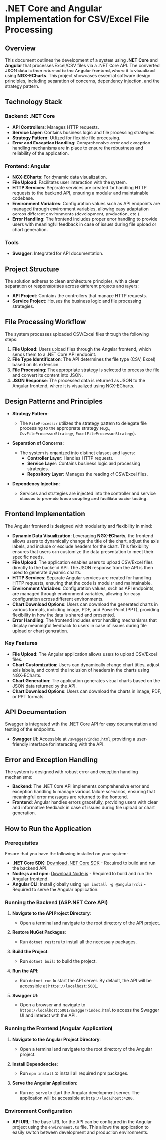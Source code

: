 
# .NET Core and Angular Implementation for CSV/Excel File Processing

## Overview

This document outlines the development of a system using **.NET Core** and **Angular** that processes Excel/CSV files via a .NET Core API. The converted JSON data is then returned to the Angular frontend, where it is visualized using **NGX-ECharts**. This project showcases essential software design principles, including separation of concerns, dependency injection, and the strategy pattern.

## Technology Stack

### Backend: .NET Core
- **API Controllers**: Manages HTTP requests.
- **Service Layer**: Contains business logic and file processing strategies.
- **Strategy Pattern**: Utilized for flexible file processing.
- **Error and Exception Handling**: Comprehensive error and exception handling mechanisms are in place to ensure the robustness and reliability of the application.

### Frontend: Angular
- **NGX-ECharts**: For dynamic data visualization.
- **File Upload**: Facilitates user interaction with the system.
- **HTTP Services**: Separate services are created for handling HTTP requests to the backend API, ensuring a modular and maintainable codebase.
- **Environment Variables**: Configuration values such as API endpoints are managed through environment variables, allowing easy adaptation across different environments (development, production, etc.).
- **Error Handling**: The frontend includes proper error handling to provide users with meaningful feedback in case of issues during file upload or chart generation.

### Tools
- **Swagger**: Integrated for API documentation.

## Project Structure

The solution adheres to clean architecture principles, with a clear separation of responsibilities across different projects and layers:

- **API Project**: Contains the controllers that manage HTTP requests.
- **Service Project**: Houses the business logic and file processing strategies.

## File Processing Workflow

The system processes uploaded CSV/Excel files through the following steps:

1. **File Upload**: Users upload files through the Angular frontend, which sends them to a .NET Core API endpoint.
2. **File Type Identification**: The API determines the file type (CSV, Excel) based on its extension.
3. **File Processing**: The appropriate strategy is selected to process the file and convert its content into JSON.
4. **JSON Response**: The processed data is returned as JSON to the Angular frontend, where it is visualized using NGX-ECharts.

## Design Patterns and Principles

- **Strategy Pattern**: 
  - The `FileProcessor` utilizes the strategy pattern to delegate file processing to the appropriate strategy (e.g., `CsvFileProcessorStrategy`, `ExcelFileProcessorStrategy`).

- **Separation of Concerns**: 
  - The system is organized into distinct classes and layers:
    - **Controller Layer**: Handles HTTP requests.
    - **Service Layer**: Contains business logic and processing strategies.
    - **Repository Layer**: Manages the reading of CSV/Excel files.

- **Dependency Injection**: 
  - Services and strategies are injected into the controller and service classes to promote loose coupling and facilitate easier testing.

## Frontend Implementation

The Angular frontend is designed with modularity and flexibility in mind:

- **Dynamic Data Visualization**: Leveraging **NGX-ECharts**, the frontend allows users to dynamically change the title of the chart, adjust the axis labels, and include or exclude headers for the chart. This flexibility ensures that users can customize the data presentation to meet their specific needs.
- **File Upload**: The application enables users to upload CSV/Excel files directly to the backend API. The JSON response from the API is then used to generate dynamic charts.
- **HTTP Services**: Separate Angular services are created for handling HTTP requests, ensuring that the code is modular and maintainable.
- **Environment Variables**: Configuration values, such as API endpoints, are managed through environment variables, allowing for easy configuration across different environments.
- **Chart Download Options**: Users can download the generated charts in various formats, including image, PDF, and PowerPoint (PPT), providing flexibility in how the data is shared and presented.
- **Error Handling**: The frontend includes error handling mechanisms that display meaningful feedback to users in case of issues during file upload or chart generation.

### Key Features
- **File Upload**: The Angular application allows users to upload CSV/Excel files.
- **Chart Customization**: Users can dynamically change chart titles, adjust axis labels, and control the inclusion of headers in the charts using NGX-ECharts.
- **Chart Generation**: The application generates visual charts based on the JSON data returned by the API.
- **Chart Download Options**: Users can download the charts in image, PDF, or PPT formats.

## API Documentation

Swagger is integrated with the .NET Core API for easy documentation and testing of the endpoints.

- **Swagger UI**: Accessible at `/swagger/index.html`, providing a user-friendly interface for interacting with the API.

## Error and Exception Handling

The system is designed with robust error and exception handling mechanisms:

- **Backend**: The .NET Core API implements comprehensive error and exception handling to manage various failure scenarios, ensuring that meaningful error messages are returned to the frontend.
- **Frontend**: Angular handles errors gracefully, providing users with clear and informative feedback in case of issues during file upload or chart generation.

## How to Run the Application

### Prerequisites

Ensure that you have the following installed on your system:

- **.NET Core SDK**: [Download .NET Core SDK](https://dotnet.microsoft.com/download) - Required to build and run the backend API.
- **Node.js and npm**: [Download Node.js](https://nodejs.org/) - Required to build and run the Angular frontend.
- **Angular CLI**: Install globally using `npm install -g @angular/cli` - Required to serve the Angular application.

### Running the Backend (ASP.NET Core API)

1. **Navigate to the API Project Directory**: 
   - Open a terminal and navigate to the root directory of the API project.

2. **Restore NuGet Packages**: 
   - Run `dotnet restore` to install all the necessary packages.

3. **Build the Project**: 
   - Run `dotnet build` to build the project.

4. **Run the API**: 
   - Run `dotnet run` to start the API server. By default, the API will be accessible at `https://localhost:5001`.

5. **Swagger UI**: 
   - Open a browser and navigate to `https://localhost:5001/swagger/index.html` to access the Swagger UI and interact with the API.

### Running the Frontend (Angular Application)

1. **Navigate to the Angular Project Directory**:
   - Open a terminal and navigate to the root directory of the Angular project.

2. **Install Dependencies**:
   - Run `npm install` to install all required npm packages.

3. **Serve the Angular Application**:
   - Run `ng serve` to start the Angular development server. The application will be accessible at `http://localhost:4200`.

### Environment Configuration

- **API URL**: The base URL for the API can be configured in the Angular project using the `environment.ts` file. This allows the application to easily switch between development and production environments.

